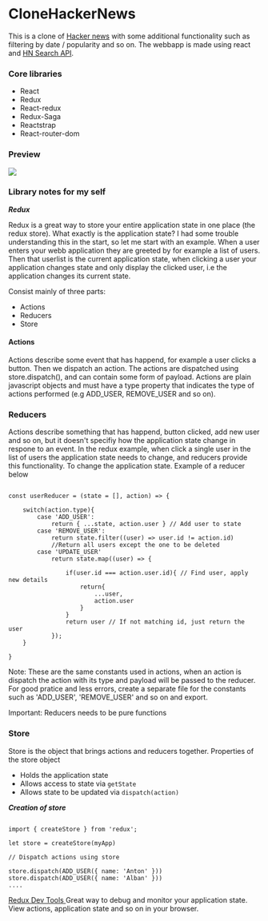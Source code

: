 # CloneHackerNews

This is a clone of [Hacker news](https://news.ycombinator.com/) with some additional functionality such as filtering by date / popularity and so on. The webbapp is made using react and [HN Search API](https://hn.algolia.com/api).

### Core libraries

* React
* Redux
* React-redux
* Redux-Saga
* Reactstrap
* React-router-dom


### Preview

<img src="https://media.giphy.com/media/l4EpidT0IoRRtl58Q/giphy.gif">


### Library notes for my self

***Redux***

Redux is a great way to store your entire application state in one place (the redux store). What exactly is the application state? I had some trouble understanding this in the start, so let me start with an example. When a user enters your webb application they are greeted by for example a list of users. Then that userlist is the current application state, when clicking a user your application changes state and only display the clicked user, i.e the application changes its current state.

Consist mainly of three parts:

* Actions
* Reducers
* Store

#### Actions

Actions describe some event that has happend, for example a user clicks a button. Then we dispatch an action. The actions are dispatched using store.dispatch(), and can contain some form of payload. Actions are plain javascript objects and must have a type property that indicates the type of actions performed (e.g ADD_USER, REMOVE_USER and so on). 

### Reducers

Actions describe something that has happend, button clicked, add new user and so on, but it doesn't specifiy how the application state change in respone to an event. In the redux example, when click a single user in the list of users the application state needs to change, and reducers provide this functionality. To change the application state. Example of a reducer below

```{javascript}

const userReducer = (state = [], action) => {

    switch(action.type){
        case 'ADD_USER':
            return { ...state, action.user } // Add user to state
        case 'REMOVE_USER':
            return state.filter((user) => user.id != action.id)
            //Return all users except the one to be deleted
        case 'UPDATE_USER'
            return state.map((user) => {

                if(user.id === action.user.id){ // Find user, apply new details
                    return{
                        ...user,
                        action.user
                    }
                }
                return user // If not matching id, just return the user
            });
    }

}

```

Note: These are the same constants used in actions, when an action is dispatch the action with its type and payload will be passed to the reducer. For good pratice and less errors, create a separate file for the constants such as 'ADD_USER', 'REMOVE_USER' and so on and export.

Important: Reducers needs to be pure functions

### Store

Store is the object that brings actions and reducers together.
Properties of the store object

* Holds the application state
* Allows access to state via ``` getState ```
* Allows state to be updated via ``` dispatch(action) ```


***Creation of store***

```

import { createStore } from 'redux';

let store = createStore(myApp)

// Dispatch actions using store

store.dispatch(ADD_USER({ name: 'Anton' }))
store.dispatch(ADD_USER({ name: 'Alban' }))
....

```

[ Redux Dev Tools ](https://chrome.google.com/webstore/detail/redux-devtools/lmhkpmbekcpmknklioeibfkpmmfibljd) Great way to debug and monitor your application state. View actions, application state and so on in your browser.






